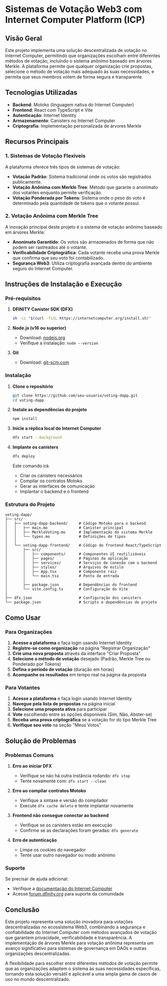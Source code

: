 # Sistemas de Votação Web3 com Internet Computer Platform (ICP)

## Visão Geral

Este projeto implementa uma solução descentralizada de votação no Internet Computer, permitindo que organizações escolham entre diferentes métodos de votação, incluindo o sistema anônimo baseado em árvores Merkle. A plataforma permite que qualquer organização crie propostas, selecione o método de votação mais adequado às suas necessidades, e permita que seus membros votem de forma segura e transparente.

## Tecnologias Utilizadas

- **Backend**: Motoko (linguagem nativa do Internet Computer)
- **Frontend**: React com TypeScript e Vite
- **Autenticação**: Internet Identity
- **Armazenamento**: Canisters no Internet Computer
- **Criptografia**: Implementação personalizada de árvores Merkle

## Recursos Principais

### 1. Sistemas de Votação Flexíveis

A plataforma oferece três tipos de sistemas de votação:

- **Votação Padrão**: Sistema tradicional onde os votos são registrados publicamente.
- **Votação Anônima com Merkle Tree**: Método que garante o anonimato dos votantes enquanto permite verificação.
- **Votação Ponderada por Tokens**: Sistema onde o peso do voto é determinado pela quantidade de tokens que o votante possui.

### 2. Votação Anônima com Merkle Tree

A inovação principal deste projeto é o sistema de votação anônimo baseado em árvores Merkle:

- **Anonimato Garantido**: Os votos são armazenados de forma que não podem ser rastreados até o votante.
- **Verificabilidade Criptográfica**: Cada votante recebe uma prova Merkle que confirma que seu voto foi contabilizado.
- **Segurança Web3**: Utiliza criptografia avançada dentro do ambiente seguro do Internet Computer.

## Instruções de Instalação e Execução

### Pré-requisitos

1. **DFINITY Canister SDK (DFX)**
   ```bash
   sh -ci "$(curl -fsSL https://internetcomputer.org/install.sh)"
   ```

2. **Node.js (v16 ou superior)**
   - Download: [nodejs.org](https://nodejs.org/)
   - Verifique a instalação: `node --version`

3. **Git**
   - Download: [git-scm.com](https://git-scm.com/downloads)

### Instalação

1. **Clone o repositório**
   ```bash
   git clone https://github.com/seu-usuario/voting-dapp.git
   cd voting-dapp
   ```

2. **Instale as dependências do projeto**
   ```bash
   npm install
   ```

3. **Inicie a réplica local do Internet Computer**
   ```bash
   dfx start --background
   ```

4. **Implante os canisters**
   ```bash
   dfx deploy
   ```
   
   Este comando irá:
   - Criar os canisters necessários
   - Compilar os contratos Motoko
   - Gerar as interfaces de comunicação
   - Implantar o backend e o frontend



### Estrutura do Projeto

```
voting-dapp/
├── src/
│   ├── voting-dapp-backend/     # Código Motoko para o backend
│   │   ├── main.mo              # Canister principal
│   │   ├── MerkleVoting.mo      # Implementação do sistema Merkle
│   │   └── types.mo             # Definições de tipos
│   │
│   └── voting-dapp-frontend/    # Código do frontend React/TypeScript
│       ├── src/
│       │   ├── components/      # Componentes UI reutilizáveis
│       │   ├── pages/           # Páginas da aplicação
│       │   ├── services/        # Serviços de conexão com o backend
│       │   ├── styles/          # Arquivos de estilo
│       │   ├── App.tsx          # Componente raiz
│       │   └── main.tsx         # Ponto de entrada
│       │
│       ├── package.json         # Dependências do frontend
│       └── vite.config.ts       # Configuração do Vite
│
├── dfx.json                     # Configuração dos canisters
└── package.json                 # Scripts e dependências do projeto
```

## Como Usar

### Para Organizações

1. **Acesse a plataforma** e faça login usando Internet Identity
2. **Registre-se como organização** na página "Registrar Organização"
3. **Crie uma nova proposta** através da interface "Criar Proposta"
4. **Selecione o método de votação** desejado (Padrão, Merkle Tree ou Ponderado por Tokens)
5. **Defina o período de votação** (duração em horas)
6. **Acompanhe os resultados** em tempo real na página da proposta

### Para Votantes

1. **Acesse a plataforma** e faça login usando Internet Identity
2. **Navegue pela lista de propostas** na página inicial
3. **Selecione uma proposta ativa** para participar
4. **Vote** escolhendo entre as opções disponíveis (Sim, Não, Abster-se)
5. **Receba uma prova criptográfica** se a votação for do tipo Merkle Tree
6. **Verifique seu voto** na seção "Meus Votos"

## Solução de Problemas

### Problemas Comuns

1. **Erro ao iniciar DFX**
   - Verifique se não há outra instância rodando: `dfx stop`
   - Tente novamente com: `dfx start --clean`

2. **Erro ao compilar contratos Motoko**
   - Verifique a sintaxe e versão do compilador
   - Execute `dfx cache delete` e tente implantar novamente

3. **Frontend não consegue conectar ao backend**
   - Verifique se os canisters estão em execução
   - Confirme se as declarações foram geradas: `dfx generate`

4. **Erro de autenticação**
   - Limpe os cookies do navegador
   - Tente usar outro navegador ou modo anônimo

### Suporte

Se precisar de ajuda adicional:
- Verifique a [documentação do Internet Computer](https://internetcomputer.org/docs/)
- Acesse [forum.dfinity.org](https://forum.dfinity.org/) para suporte da comunidade

## Conclusão

Este projeto representa uma solução inovadora para votações descentralizadas no ecossistema Web3, combinando a segurança e confiabilidade do Internet Computer com métodos avançados de votação que garantem privacidade, verificabilidade e transparência. A implementação de árvores Merkle para votação anônima representa um avanço significativo para sistemas de governança em DAOs e outras organizações descentralizadas.

A flexibilidade para escolher entre diferentes métodos de votação permite que as organizações adaptem o sistema às suas necessidades específicas, tornando esta solução versátil e aplicável a uma ampla gama de casos de uso no mundo descentralizado.